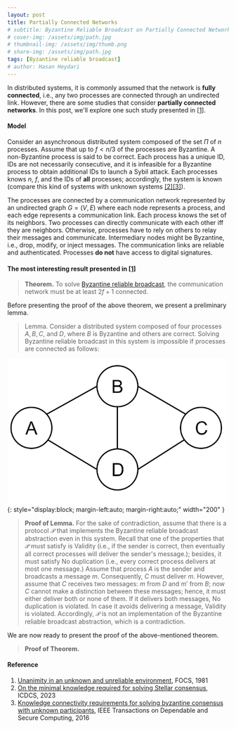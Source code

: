 ```yaml
---
layout: post
title: Partially Connected Networks
# subtitle: Byzantine Reliable Broadcast on Partially Connected Networks
# cover-img: /assets/img/path.jpg
# thumbnail-img: /assets/img/thumb.png
# share-img: /assets/img/path.jpg
tags: [Byzantine reliable broadcast]
# author: Hasan Heydari
---
```


In distributed systems, it is commonly assumed that the network is **fully connected**, i.e., any two processes are connected through an undirected link.
However, there are some studies that consider **partially connected networks**.
In this post, we'll explore one such study presented in [[1]](https://www.cs.huji.ac.il/~dolev/pubs/unanimity-1981.pdf).

#### Model
Consider an asynchronous distributed system composed of the set $\Pi$ of $n$ processes.
Assume that up to $f < n/3$ of the processes are Byzantine.
A non-Byzantine process is said to be correct.
Each process has a unique ID, IDs are not necessarily consecutive, and it is infeasible for a Byzantine process to obtain additional IDs to launch a Sybil attack.
Each processes knows $n$, $f$, and the IDs of **all** processes; accordingly, the system is known (compare this kind of systems with unknown systems [[2]](https://www.di.fc.ul.pt/~bessani/publications/icdcs23-stellar-cup.pdf)[[3]](https://www.di.fc.ul.pt/~bessani/publications/tdsc16-bftcup.pdf)).

The processes are connected by a communication network represented by an undirected graph $G=(V,E)$ where each node represents a process, and each edge represents a communication link. 
Each process knows the set of its neighbors.
Two processes can directly communicate with each other iff they are neighbors. 
Otherwise, processes have to rely on others to relay their messages and communicate. 
Intermediary nodes might be Byzantine, i.e., drop, modify, or inject messages. 
The communication links are reliable and authenticated. 
Processes **do not** have access to digital signatures.

#### The most interesting result presented in [[1]](https://www.cs.huji.ac.il/~dolev/pubs/unanimity-1981.pdf)

> **Theorem.**
To solve [Byzantine reliable broadcast](/2024-03-27-communication-abstractions), the communication network must be at least $2f+1$ connected.

Before presenting the proof of the above theorem, we present a preliminary lemma.

> Lemma. Consider a distributed system composed of four processes $A, B, C$, and $D$, where $B$ is Byzantine and others are correct.
Solving Byzantine reliable broadcast in this system is impossible if processes are connected as follows:

![Lemma](/assets/img/my_img/ABCD.png){: style="display:block; margin-left:auto; margin-right:auto;" width="200" }

> **Proof of Lemma.** 
For the sake of contradiction, assume that there is a protocol $\mathcal{P}$ that implements the Byzantine reliable broadcast abstraction even in this system.
Recall that one of the properties that $\mathcal{P}$ must satisfy is Validity (i.e., if the sender is correct, then eventually all correct processes will deliver the sender's message.); besides, it must satisfy No duplication (i.e., every correct process delivers at most one message.)
Assume that process $A$ is the sender and broadcasts a message $m$.
Consequently, $C$ must deliver $m$.
However, assume that $C$ receives two messages: $m$ from $D$ and $m'$ from $B$; now $C$ cannot make a distinction between these messages; hence, it must either deliver both or none of them.
If it delivers both messages, No duplication is violated. 
In case it avoids delivering a message, Validity is violated.
Accordingly, $\mathcal{P}$ is not an implementation of the Byzantine reliable broadcast abstraction, which is a contradiction.

We are now ready to present the proof of the above-mentioned theorem.

> **Proof of Theorem.** 









<!-- 

#### Why is communication network at least $2f+1$ connected?
We need to define a problem:
- $send(j,m)$
- $deliver(i,m)$

- Integrity. Given two correct processes $i$ and $j$, if $j$ delivers a message $\langle i, j, m \rangle$, $i$ previously executed $send(j,m)$.
- Validity. Given two correct processes $i$ and $j$, if $i$ executes $send(j, m)$, $j$ eventually delivers message $\langle i, j, m \rangle$.

Suppose a process $j$ receives a message $\langle i, m \rangle$.
If $i$ and $j$ are neighbors, $j$ ensures that the message was sent by $i$ due existing an authenticated link between $i$ and $j$.
However, if $i$ and $j$ are not neighbors, when $j$ receives $\langle i, m \rangle$, it is challenging to ensure this message was really sent by $i$.
The challenge arises when $j$ has a Byzantine neighbor $k$, and $k$ sends $\langle i, m \rangle$ to $j$.
Even if $j$ receives $\langle i, m \rangle$ from $f$ neighbors, it cannot ensure whether $\langle i, m \rangle$ was sent by $i$ as it might have $f$ Byzantine neighbors.
Now this question arises: knowing that there is at least one correct process in any set of $f+1$ processes, after receiving a message $\langle i, m \rangle$ from $f+1$ neighbors, can $j$ ensure whether $\langle i, m \rangle$ was sent by $i$?
Unfortunately, no (suppose $j$ receives $\langle i, m \rangle$ from $f+1$ neighbors, all of whom have a common Byzantine neighbor that sent this message to them.)

**Theorem.** Given two non-neighbor processes $i$ and $j$, after receiving a message $\langle i, m \rangle$, $j$ can ensure the message was sent by $i$ if it is received from at least $f+1$ node-disjoint paths starting from $i$ and ending at $j$.   
**Proof.** For the sake of contradiction, assume that $j$ can ensure that a received message $\langle i, m \rangle$ was sent by $i$ if it is received from $f$ node-disjoint paths.  
Consider the following two scenarios:
1. $j$ has only $f$ correct neighbors, all of whom are neighbors of $i$.
   If $j$ receives $\langle i, m \rangle$ from these processes, $j$ ensures that the message was sent by $i$.
2. $j$ has $f$ Byzantine neighbors.
These processes can pretend $i$ is their neighbor.
They can also pretend they have received a message $\langle i, m \rangle$ from $i$.
If $j$ receives $\langle i, m \rangle$ from these processes, it  -->


#### Reference
<!-- 1. [Practical Byzantine reliable broadcast on partially connected networks](https://arxiv.org/pdf/2104.03673.pdf), ICDCS, 2021 -->
1. [Unanimity in an unknown and unreliable environment](https://www.cs.huji.ac.il/~dolev/pubs/unanimity-1981.pdf), FOCS, 1981
2. [On the minimal knowledge required for solving Stellar consensus](https://www.di.fc.ul.pt/~bessani/publications/icdcs23-stellar-cup.pdf), ICDCS, 2023
3. [Knowledge connectivity requirements for solving byzantine consensus with unknown participants](https://www.di.fc.ul.pt/~bessani/publications/tdsc16-bftcup.pdf), IEEE Transactions on Dependable and Secure Computing, 2016


